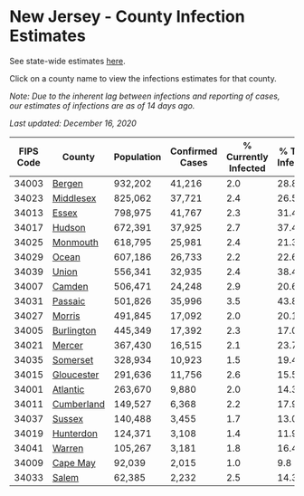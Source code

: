# New Jersey - County Infection Estimates

See state-wide estimates [here](/infections/us-nj).

Click on a county name to view the infections estimates for that county.

*Note: Due to the inherent lag between infections and reporting of cases, our estimates of infections are as of 14 days ago.*

*Last updated: December 16, 2020*

|   FIPS Code |                   County |   Population |   Confirmed Cases |   % Currently Infected |   % Total Infected |
|-------------|--------------------------|--------------|-------------------|------------------------|--------------------|
|       34003 |         [Bergen](bergen) |      932,202 |            41,216 |                    2.0 |               28.8 |
|       34023 |   [Middlesex](middlesex) |      825,062 |            37,721 |                    2.4 |               26.5 |
|       34013 |           [Essex](essex) |      798,975 |            41,767 |                    2.3 |               31.4 |
|       34017 |         [Hudson](hudson) |      672,391 |            37,925 |                    2.7 |               37.4 |
|       34025 |     [Monmouth](monmouth) |      618,795 |            25,981 |                    2.4 |               21.3 |
|       34029 |           [Ocean](ocean) |      607,186 |            26,733 |                    2.2 |               22.6 |
|       34039 |           [Union](union) |      556,341 |            32,935 |                    2.4 |               38.4 |
|       34007 |         [Camden](camden) |      506,471 |            24,248 |                    2.9 |               20.6 |
|       34031 |       [Passaic](passaic) |      501,826 |            35,996 |                    3.5 |               43.8 |
|       34027 |         [Morris](morris) |      491,845 |            17,092 |                    2.0 |               20.1 |
|       34005 | [Burlington](burlington) |      445,349 |            17,392 |                    2.3 |               17.0 |
|       34021 |         [Mercer](mercer) |      367,430 |            16,515 |                    2.1 |               23.7 |
|       34035 |     [Somerset](somerset) |      328,934 |            10,923 |                    1.5 |               19.4 |
|       34015 | [Gloucester](gloucester) |      291,636 |            11,756 |                    2.6 |               15.5 |
|       34001 |     [Atlantic](atlantic) |      263,670 |             9,880 |                    2.0 |               14.3 |
|       34011 | [Cumberland](cumberland) |      149,527 |             6,368 |                    2.2 |               17.9 |
|       34037 |         [Sussex](sussex) |      140,488 |             3,455 |                    1.7 |               13.0 |
|       34019 |   [Hunterdon](hunterdon) |      124,371 |             3,108 |                    1.4 |               11.9 |
|       34041 |         [Warren](warren) |      105,267 |             3,181 |                    1.8 |               16.4 |
|       34009 |     [Cape May](cape-may) |       92,039 |             2,015 |                    1.0 |                9.8 |
|       34033 |           [Salem](salem) |       62,385 |             2,232 |                    2.5 |               14.3 |